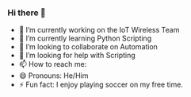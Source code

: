 ### Hi there 👋

- 🔭 I’m currently working on the IoT Wireless Team
- 🌱 I’m currently learning Python Scripting
- 👯 I’m looking to collaborate on Automation
- 🤔 I’m looking for help with Scripting
- 📫 How to reach me:
- 😄 Pronouns: He/Him
- ⚡ Fun fact: I enjoy playing soccer on my free time. 
